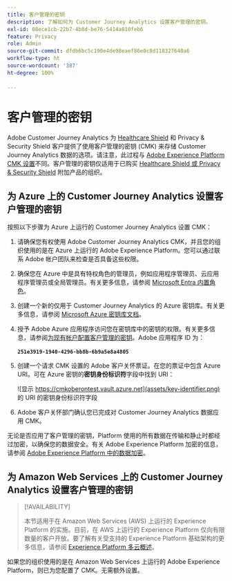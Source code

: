 ```yaml
---
title: 客户管理的密钥
description: 了解如何为 Customer Journey Analytics 设置客户管理的密钥。
exl-id: 08ece1cb-22b7-4b8d-be76-5414a810feb6
feature: Privacy
role: Admin
source-git-commit: dfdb6bc5c190e4de98eaef86e0c8d118327640a6
workflow-type: ht
source-wordcount: '387'
ht-degree: 100%

---
```


# 客户管理的密钥

Adobe Customer Journey Analytics 为 [Healthcare Shield](https://www.adobe.com/cn/trust/compliance/hipaa-ready.html) 和 Privacy &amp; Security Shield 客户提供了使用客户管理的密钥 (CMK) 来存储 Customer Journey Analytics 数据的选项。请注意，此过程与 [Adobe Experience Platform CMK 设置](https://experienceleague.adobe.com/zh-hans/docs/experience-platform/landing/governance-privacy-security/customer-managed-keys/overview)不同。客户管理的密钥仅适用于已购买 [Healthcare Shield 或 Privacy &amp; Security Shield](https://experienceleague.adobe.com/zh-hans/docs/events/customer-data-management-voices-recordings/governance/healthcare-shield) 附加产品的组织。

## 为 Azure 上的 Customer Journey Analytics 设置客户管理的密钥

按照以下步骤为 Azure 上运行的 Customer Journey Analytics 设置 CMK：

1. 请确保您有权使用 Adobe Customer Journey Analytics CMK，并且您的组织使用的是在 Azure 上运行的 Adobe Experience Platform。您可以通过联系 Adobe 帐户团队来检查是否具备这些权限。
1. 确保您在 Azure 中是具有特权角色的管理员，例如应用程序管理员、云应用程序管理员或全局管理员。有关更多信息，请参阅 [Microsoft Entra 内置角色](https://learn.microsoft.com/en-us/entra/identity/role-based-access-control/permissions-reference)。
1. 创建一个新的仅用于 Customer Journey Analytics 的 Azure 密钥库。有关更多信息，请参阅 [Microsoft Azure 密钥库文档](https://learn.microsoft.com/zh-cn/azure/key-vault/general/)。
1. 授予 Adobe Azure 应用程序访问您在密钥库中的密钥的权限。有关更多信息，请参阅[为现有帐户配置客户管理的密钥](https://learn.microsoft.com/zh-cn/azure/storage/common/customer-managed-keys-configure-cross-tenant-existing-account?toc=%2Fazure%2Fstorage%2Fblobs%2Ftoc.json&amp;tabs=powershell-preview%2Cazure-portal#the-customer-grants-the-service-providers-app-access-to-the-key-in-the-key-vault)。Adobe 应用程序 ID 为：

   **`251e3919-1940-4296-bb8b-6b9a5e8a4805`**

1. 创建一个请求 CMK 设置的 Adobe 客户关怀票证。在您的票证中包含 Azure URI。可在 Azure 密钥的&#x200B;**密钥身份标识符**&#x200B;字段中找到 URI：

   ![显示 https://cmkoberontest.vault.azure.net](assets/key-identifier.png) 的 URI 的密钥身份标识符字段 

1. Adobe 客户关怀部门确认您已完成对 Customer Journey Analytics 数据应用 CMK。

无论是否应用了客户管理的密钥，Platform 使用的所有数据在传输和静止时都经过加密，以确保您的数据安全。有关 Adobe Experience Platform 加密的信息，请参阅 [Adobe Experience Platform 中的数据加密](https://experienceleague.adobe.com/zh-hans/docs/experience-platform/landing/governance-privacy-security/encryption)。

## 为 Amazon Web Services 上的 Customer Journey Analytics 设置客户管理的密钥

>[!AVAILABILITY]
>
>本节适用于在 Amazon Web Services (AWS) 上运行的 Experience Platform 的实施。目前，在 AWS 上运行的 Experience Platform 仅向有限数量的客户开放。要了解有关受支持的 Experience Platform 基础架构的更多信息，请参阅 [Experience Platform 多云概述](https://experienceleague.adobe.com/zh-hans/docs/experience-platform/landing/multi-cloud)。

如果您的组织使用的是在 Amazon Web Services 上运行的 Adobe Experience Platform，则已为您配置了 CMK。无需额外设置。
